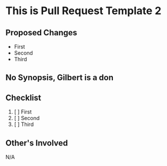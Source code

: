 # This is Pull Request Template 2

## Proposed Changes
- First
- Second
- Third

## No Synopsis, Gilbert is a don


## Checklist
1. [ ] First
2. [ ] Second
3. [ ] Third

## Other's Involved
N/A